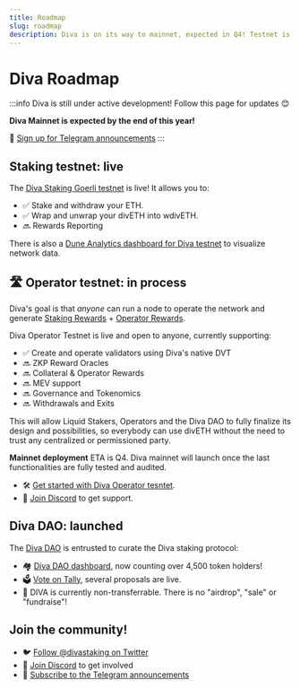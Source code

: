 ```yaml
---
title: Roadmap
slug: roadmap
description: Diva is on its way to mainnet, expected in Q4! Testnet is currently active to Stakers and Operators
---
```


# Diva Roadmap

:::info
Diva is still under active development! Follow this page for updates 😊

**Diva Mainnet is expected by the end of this year!**

🔔 [Sign up for Telegram announcements](https://t.me/followdiva)
:::

## Staking testnet: live

The [Diva Staking Goerli testnet](https://stake.diva.community) is live! It allows you to:

- ✅ Stake and withdraw your ETH.
- ✅ Wrap and unwrap your divETH into wdivETH.
- 🔜 Rewards Reporting

There is also a [Dune Analytics dashboard for Diva testnet](https://dune.com/anchor/diva-goerli-network-dashboard) to visualize network data.


## 🛣️  Operator testnet: in process

Diva's goal is that *anyone* can run a node to operate the network and generate [Staking Rewards](staking-rewards) + [Operator Rewards](economics).

Diva Operator Testnet is live and open to anyone, currently supporting:

- ✅ Create and operate validators using Diva's native DVT
- 🔜 ZKP Reward Oracles
- 🔜 Collateral & Operator Rewards
- 🔜 MEV support
- 🔜 Governance and Tokenomics
- 🔜 Withdrawals and Exits

This will allow Liquid Stakers, Operators and the Diva DAO to fully finalize its design and possibilities, so everybody can use divETH without the need to trust any centralized or permissioned party.

**Mainnet deployment** ETA is Q4. Diva mainnet will launch once the last functionalities are fully tested and audited.

- 🛠️ [Get started with Diva Operator tesntet](operators).
- 👾 [Join Discord](https://discord.gg/diva) to get support.


## Diva DAO: launched

The [Diva DAO](dao) is entrusted to curate the Diva staking protocol:

- 🏘️ [Diva DAO dashboard](https://dune.com/kevinzzz/diva-dao), now counting over 4,500 token holders!
- 🗳️ [Vote on Tally](https://www.tally.xyz/gov/diva), several proposals are live.
- 🚫 DIVA is currently non-transferrable. There is no "airdrop", "sale" or "fundraise"!


## Join the community!


- 🐦 [Follow @divastaking on Twitter](https://twitter.com/divastaking)
- 👾 [Join Discord](https://discord.gg/diva) to get involved
- 🔔 [Subscribe to the Telegram announcements](https://t.me/followdiva)
